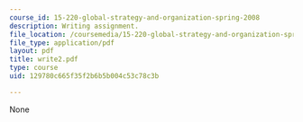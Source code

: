 ```yaml
---
course_id: 15-220-global-strategy-and-organization-spring-2008
description: Writing assignment.
file_location: /coursemedia/15-220-global-strategy-and-organization-spring-2008/129780c665f35f2b6b5b004c53c78c3b_write2.pdf
file_type: application/pdf
layout: pdf
title: write2.pdf
type: course
uid: 129780c665f35f2b6b5b004c53c78c3b

---
```

None